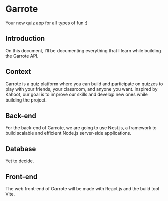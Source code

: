 # Garrote

Your new quiz app for all types of fun :)

## Introduction

On this document, I’ll be documenting everything that I learn while building the Garrote API.

## Context

Garrote is a quiz platform where you can build and participate on quizzes to play with your friends, your classroom, and anyone you want. Inspired by Kahoot, our goal is to improve our skills and develop new ones while building the project.

## Back-end

For the back-end of Garrote, we are going to use Nest.js, a framework to build scalable and efficient Node.js server-side applications.

## Database

Yet to decide.

## Front-end

The web front-end of Garrote will be made with React.js and the build tool Vite.